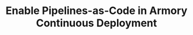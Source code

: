 ---
title: Enable Pipelines-as-Code in Armory Continuous Deployment
linkTitle: Enable Pipelines-as-Code
manualLinkRelRef: "plugins/pipelines-as-code/install/armory-cd.md"
exclude_search: true
description: >
  Learn how to configure and enable Armory CD's Pipelines-as-Code feature.
---